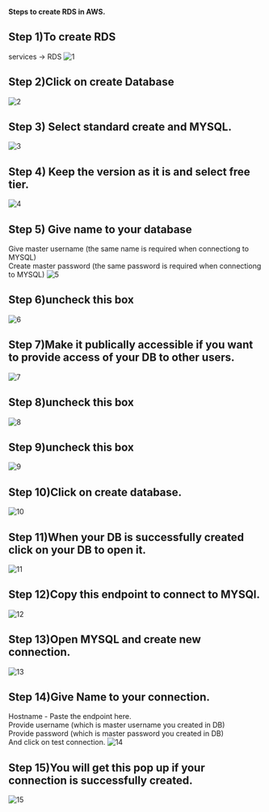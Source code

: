 **Steps to create RDS in AWS.**

## Step 1)To create RDS <br/>
services -> RDS 
![1](https://user-images.githubusercontent.com/63596484/88259301-9eaafa00-ccdf-11ea-9d36-5709c41afd86.PNG)
## Step 2)Click on create Database
![2](https://user-images.githubusercontent.com/63596484/88259306-9fdc2700-ccdf-11ea-9cf7-90ea5b3b5178.PNG)
## Step 3) Select standard create and MYSQL.
![3](https://user-images.githubusercontent.com/63596484/88259311-a1a5ea80-ccdf-11ea-8b98-1c836b68ee2b.PNG)
## Step 4) Keep the version as it is and select free tier.
![4](https://user-images.githubusercontent.com/63596484/88259314-a23e8100-ccdf-11ea-81bb-a951d73dd2ee.PNG)
## Step 5) Give name to your database <br/>
Give master username (the same name is required when connectiong to MYSQL) <br/>
Create master password (the same password is required when connectiong to MYSQL)
![5](https://user-images.githubusercontent.com/63596484/88259260-918e0b00-ccdf-11ea-9092-45266bd7ccd8.PNG)
## Step 6)uncheck this box
![6](https://user-images.githubusercontent.com/63596484/88259263-93f06500-ccdf-11ea-8e2f-3477491412fe.PNG)
## Step 7)Make it publically accessible if you want to provide access of your DB to other users.
![7](https://user-images.githubusercontent.com/63596484/88259264-9488fb80-ccdf-11ea-8fa5-3510af04293b.PNG)
## Step 8)uncheck this box
![8](https://user-images.githubusercontent.com/63596484/88259268-95ba2880-ccdf-11ea-8bf7-5f6a27a1142d.PNG)
## Step 9)uncheck this box
![9](https://user-images.githubusercontent.com/63596484/88259273-96eb5580-ccdf-11ea-8c60-28da2b73c47f.PNG)
## Step 10)Click on create database.
![10](https://user-images.githubusercontent.com/63596484/88259279-9783ec00-ccdf-11ea-932f-398c7916b44a.PNG)
## Step 11)When your DB is successfully created click on your DB to open it.
![11](https://user-images.githubusercontent.com/63596484/88259283-98b51900-ccdf-11ea-81ae-fd9ee98b960c.PNG)
## Step 12)Copy this endpoint to connect to MYSQl.
![12](https://user-images.githubusercontent.com/63596484/88259285-99e64600-ccdf-11ea-9bcd-416198a22d88.PNG)
## Step 13)Open MYSQL and create new connection.
![13](https://user-images.githubusercontent.com/63596484/88259290-9b177300-ccdf-11ea-8cd6-999c24674ea8.PNG)
## Step 14)Give Name to your connection. <br/>
Hostname - Paste the endpoint here. <br/>
Provide username (which is master username you created in DB) <br/>
Provide password (which is master password you created in DB) <br/>
And click on test connection.
![14](https://user-images.githubusercontent.com/63596484/88259295-9c48a000-ccdf-11ea-9d22-8ff613eec866.PNG)
## Step 15)You will get this pop up if your connection is successfully created.
![15](https://user-images.githubusercontent.com/63596484/88259298-9d79cd00-ccdf-11ea-96d1-309866846418.PNG)
















